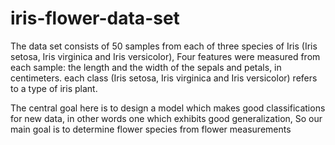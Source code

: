 # iris-flower-data-set
The data set consists of 50 samples from each of three species of Iris (Iris setosa, Iris virginica and Iris versicolor),
Four features were measured from each sample: the length and the width of the sepals and petals, in centimeters.
each class (Iris setosa, Iris virginica and Iris versicolor) refers to a type of iris plant. 

The central goal here is to design a model which makes good classifications for new data, in other words one which exhibits good generalization, So our main goal is to determine flower species from flower measurements 
